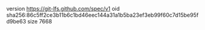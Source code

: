 version https://git-lfs.github.com/spec/v1
oid sha256:86c5ff2ce3b11b6c1bd46eec144a31a1b5ba23ef3eb99f60c7d15be95fd9be63
size 7668
